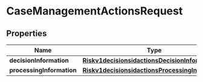 
# CaseManagementActionsRequest

## Properties
Name | Type | Description | Notes
------------ | ------------- | ------------- | -------------
**decisionInformation** | [**Riskv1decisionsidactionsDecisionInformation**](Riskv1decisionsidactionsDecisionInformation.md) |  |  [optional]
**processingInformation** | [**Riskv1decisionsidactionsProcessingInformation**](Riskv1decisionsidactionsProcessingInformation.md) |  |  [optional]



